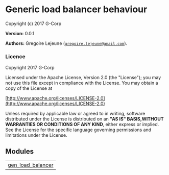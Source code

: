 

# Generic load balancer behaviour #

Copyright (c) 2017 G-Corp

__Version:__ 0.0.1

__Authors:__ Gregoire Lejeune ([`gregoire.lejeune@gmail.com`](mailto:gregoire.lejeune@gmail.com)).


### Licence ###

Copyright 2017 G-Corp

Licensed under the Apache License, Version 2.0 (the "License");
you may not use this file except in compliance with the License.
You may obtain a copy of the License at

[http://www.apache.org/licenses/LICENSE-2.0](http://www.apache.org/licenses/LICENSE-2.0)

Unless required by applicable law or agreed to in writing, software
distributed under the License is distributed on an __"AS IS" BASIS,WITHOUT WARRANTIES OR CONDITIONS OF ANY KIND__, either express or implied.
See the License for the specific language governing permissions and
limitations under the License.


## Modules ##


<table width="100%" border="0" summary="list of modules">
<tr><td><a href="https://github.com/G-Corp/gen_load_balancer/blob/master/doc/gen_load_balancer.md" class="module">gen_load_balancer</a></td></tr></table>


